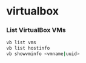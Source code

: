 # virtualbox

### List VirtualBox VMs

```bash
vb list vms
vb list hostinfo
vb showvminfo <vmname|uuid> 
```
